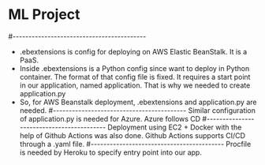 # ML Project

#------------------------------------------
- .ebextensions is config for deploying on AWS Elastic BeanStalk. It is a PaaS.
- Inside .ebextensions is a Python config since want to deploy in Python container. The format of that config file is fixed. It requires a start point in our application, named application. That is why we needed to create application.py
- So, for AWS Beanstalk deployment, .ebextensions and application.py are needed.
#------------------------------------------
Similar configuration of application.py is needed for Azure. Azure follows CD
#------------------------------------------
Deployment using EC2 + Docker with the help of Github Actions was also done. Github Actions supports CI/CD through a .yaml file.
#------------------------------------------
Procfile is needed by Heroku to specify entry point into our app.